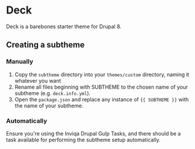 # Deck

Deck is a barebones starter theme for Drupal 8.

## Creating a subtheme

### Manually

1) Copy the `subtheme` directory into your `themes/custom` directory, naming it whatever you want
2) Rename all files beginning with SUBTHEME to the chosen name of your subtheme (e.g. `deck.info.yml`).
3) Open the `package.json` and replace any instance of `{{ SUBTHEME }}` with the name of your subtheme.

### Automatically

Ensure you're using the Inviqa Drupal Gulp Tasks, and there should be a task available for performing the subtheme 
setup automatically.

